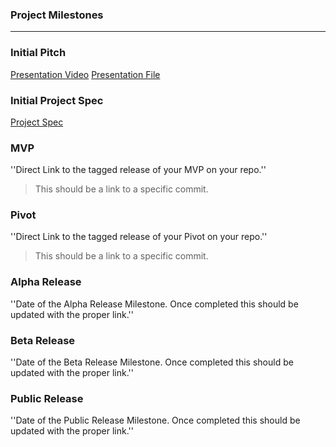 ### Project Milestones

---

### Initial Pitch

[Presentation Video](https://www.youtube.com/watch?v=ANRl7l7Abr0)
[Presentation File](SheremetyevaFatima_Pitch_Presentation.key)

### Initial Project Spec

[Project Spec](Spec.md)

### MVP

''Direct Link to the tagged release of your MVP on your repo.''

> This should be a link to a specific commit.

### Pivot

''Direct Link to the tagged release of your Pivot on your repo.''

> This should be a link to a specific commit.

### Alpha Release

''Date of the Alpha Release Milestone. Once completed this should be updated with the proper link.''

### Beta Release

''Date of the Beta Release Milestone. Once completed this should be updated with the proper link.''

### Public Release

''Date of the Public Release Milestone. Once completed this should be updated with the proper link.''
